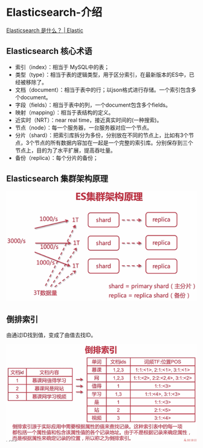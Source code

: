 # Elasticsearch-介绍

[Elasticsearch 是什么？ | Elastic](https://www.elastic.co/cn/what-is/elasticsearch)

 

## Elasticsearch 核心术语

- 索引（index）：相当于 MySQL中的表；
- 类型（type）：相当于表的逻辑类型，用于区分索引，在最新版本的ES中，已经被移除了。
- 文档（document）：相当于表中的行；以json格式进行存储。一个索引包含多个document。
- 字段（fields）：相当于表中的列，一个document包含多个fields。
- 映射（mapping）：相当于表结构的定义。
- 近实时（NRT）：near real time，接近真实时间的(一种搜索)。
- 节点（node）：每一个服务器，一台服务器对应一个节点。
- 分片（shard）：把索引库拆分为多份，分别放在不同的节点上，比如有3个节点，3个节点的所有数据内容加在一起是一个完整的索引库。分别保存到三个节点上，目的为了水平扩展，提高吞吐量。
- 备份（replica）：每个分片的备份；



## Elasticsearch 集群架构原理

![image-20211103161607280](assets/image-20211103161607280.png)



## 倒排索引

由通过ID找到值，变成了由值去找ID。

![image-20211103162029852](assets/image-20211103162029852.png)
